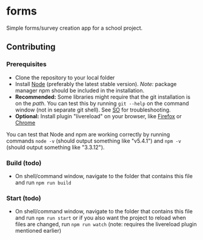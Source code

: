# forms
Simple forms/survey creation app for a school project.

## Contributing
### Prerequisites
- Clone the repository to your local folder
- Install [Node](https://nodejs.org/en/) (preferably the latest stable version). *Note:* package manager npm should be included in the installation.
- **Recommended:** Some libraries might require that the git installation is on the *path*. You can test this by running `git --help` on the command window (not in separate git shell). See [SO](http://stackoverflow.com/a/26620861) for troubleshooting.
- **Optional:** Install plugin "livereload" on your browser, like [Firefox](https://addons.mozilla.org/fi/firefox/addon/livereload/) or [Chrome](https://chrome.google.com/webstore/detail/livereload/jnihajbhpnppcggbcgedagnkighmdlei)

You can test that Node and npm are working correctly by running commands `node -v` (should output something like "v5.4.1") and `npm -v` (should output something like "3.3.12").

### Build (todo)
- On shell/command window, navigate to the folder that contains this file and run `npm run build`

### Start (todo)
- On shell/command window, navigate to the folder that contains this file and run `npm run start` or if you also want the project to reload when files are changed, run `npm run watch` (note: requires the livereload plugin mentioned earlier)